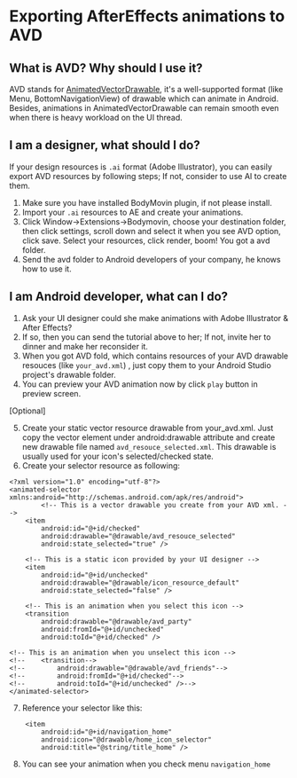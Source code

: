 # Exporting AfterEffects animations to AVD

## What is AVD? Why should I use it?

AVD stands for [AnimatedVectorDrawable](https://developer.android.com/reference/android/graphics/drawable/AnimatedVectorDrawable), it's a well-supported format (like Menu, BottomNavigationView) of drawable which can animate in Android. Besides, animations in AnimatedVectorDrawable can remain smooth even when there is heavy workload on the UI thread.

## I am a designer, what should I do?

If your design resources is `.ai` format (Adobe Illustrator), you can easily export AVD resources by following steps; If not, consider to use AI to create them.

1. Make sure you have installed BodyMovin plugin, if not please install.
2. Import your `.ai` resources to AE and create your animations.
3. Click Window->Extensions->Bodymovin, choose your destination folder, then  click settings, scroll down and select it when you see AVD option, click save. Select your resources, click render, boom! You got a avd folder.
4. Send the avd folder to Android developers of your company, he knows how to use it.

## I am Android developer, what can I do?

1. Ask your UI designer could she make animations with Adobe Illustrator & After Effects?
2. If so, then you can send the tutorial above to her; If not, invite her to dinner and make her reconsider it.
3. When you got AVD fold, which contains resources of your AVD drawable resouces (like `your_avd.xml`) , just copy them to your Android Studio project's drawable folder.
4. You can preview your AVD animation now by click `play` button in preview screen.

[Optional] 

5. Create your static vector resource drawable from your_avd.xml. Just copy the vector element under android:drawable attribute and create new drawable file named `avd_resouce_selected.xml`. This drawable is usually used for your icon's selected/checked state.
6. Create your selector resource as following:
```
<?xml version="1.0" encoding="utf-8"?>
<animated-selector xmlns:android="http://schemas.android.com/apk/res/android">
		<!-- This is a vector drawable you create from your AVD xml. -->
    <item
        android:id="@+id/checked"
        android:drawable="@drawable/avd_resouce_selected"
        android:state_selected="true" />
	
    <!-- This is a static icon provided by your UI designer -->
    <item
        android:id="@+id/unchecked"
        android:drawable="@drawable/icon_resource_default"
        android:state_selected="false" />
	
    <!-- This is an animation when you select this icon -->
    <transition
        android:drawable="@drawable/avd_party"
        android:fromId="@+id/unchecked"
        android:toId="@+id/checked" />

<!-- This is an animation when you unselect this icon -->
<!--    <transition-->
<!--        android:drawable="@drawable/avd_friends"-->
<!--        android:fromId="@+id/checked"-->
<!--        android:toId="@+id/unchecked" />-->
</animated-selector>
```
7. Reference your selector like this:

```
    <item
        android:id="@+id/navigation_home"
        android:icon="@drawable/home_icon_selector"
        android:title="@string/title_home" />
```
8. You can see your animation when you check menu `navigation_home`
